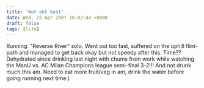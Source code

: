 ```yaml
---
title: 'Not eht best'
date: Wed, 25 Apr 2007 18:02:44 +0000
draft: false
tags: [life]
---
```


Running: "Reverse River" solo. Went out too fast, suffered on the uphill flint-path and managed to get back okay but not speedy after this. Time?? Dehydrated since drinking last night with chums from work while watching the ManU vs. AC Milan Champions league semi-final 3-2!!! And not drunk much this am. Need to eat more fruit/veg in am, drink the water before going running next time:)